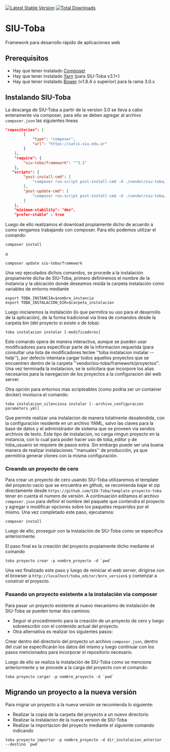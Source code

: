[![Latest Stable Version](https://poser.pugx.org/siu-toba/framework/v/stable?format=flat)](https://packagist.org/packages/siu-toba/framework)
[![Total Downloads](https://poser.pugx.org/siu-toba/framework/downloads?format=flat)](https://packagist.org/packages/siu-toba/framework)

# SIU-Toba

Framework para desarrollo rápido de aplicaciones web

## Prerequisitos
 * Hay que tener instalado [Composer](https://getcomposer.org/)
 * Hay que tener instalado [Yarn](https://yarnpkg.com/) (para SIU-Toba v3.1+)
 * Hay que tener instalado [Bower](https://bower.io/) (v1.8.4 o superior) para la rama 3.0.x

## Instalando SIU-Toba

La descarga de SIU-Toba a partir de la version 3.0 se lleva a cabo enteramente via composer, para ello se deben agregar al archivo ``composer.json``  las siguientes lineas
```json
"repositories": [
        {
            "type": "composer",
            "url": "https://satis.siu.edu.ar"
        }
    ],
    "require": {
        "siu-toba/framework": "^3.1"
    },
   "scripts": {
        "post-install-cmd": [
            "composer run-script post-install-cmd -d ./vendor/siu-toba/framework/"
        ],
        "post-update-cmd": [
            "composer run-script post-install-cmd -d ./vendor/siu-toba/framework/"
        ]
    },
    "minimum-stability": "dev",
    "prefer-stable" : true
```

Luego de ello realizamos el download propiamente dicho de acuerdo a como vengamos trabajando con composer. Para ello podemos utilizar el comando: 
```shell
composer install
```
o 

```shell
composer update siu-toba/framework
```

Una vez ejecutados dichos comandos, se procede a la instalación propiamente dicha de SIU-Toba, primero definiremos el nombre de la instancia y la ubicación donde deseamos resida la carpeta instalación como variables de entorno mediante
```shell
export TOBA_INSTANCIA=$nombre_instancia
export TOBA_INSTALACION_DIR=$carpeta_instalacion
``` 
Luego iniciaremos la instalación (lo que permitira su uso para el desarrollo de la aplicación), de la forma tradicional via linea de comandos desde la carpeta bin (del proyecto si existe o de toba): 
```shell
toba instalacion instalar [-modificadores]
```
Este comando opera de manera interactiva, aunque se pueden usar modificadores para especificar parte de la informacion requerida (para consultar una lista de modificadores teclee ''toba instalacion instalar --help''), por defecto intentara cargar todos aquellos proyectos 
que se encuentren dentro de la carpeta ''vendor/siu-toba/framework/proyectos''. Una vez terminada la instalacion, se le solicitara que incorpore los alias necesarios para la navegacion de los proyectos a la configuracion del web server.

Otra opción para entornos mas scripteables (como podria ser un container docker) involucra el comando: 
```shell
toba instalacion_silenciosa instalar [--archivo_configuracion parameters.yml]
```

Que permite realizar una instalacion de manera totalmente desatendida, con la configuración residente en un archivo YAML, salvo las claves para la base de datos y el administrador de sistema que se proveen via sendos archivos de texto.
Este tipo de instalacion, no carga ningun proyecto en la instancia, con lo cual para poder hacer uso de toba_editor y de toba_usuario se requiere de pasos extra.
Sin embargo puede ser una buena manera de realizar instalaciones ''manuales'' de producción, ya que permitiria generar clones con la misma configuración.

### Creando un proyecto de cero


Para crear un proyecto de cero usando SIU-Toba utilizaremos el template del proyecto vacio que se encuentra en github, se recomienda bajar el zip directamente desde ``https://github.com/SIU-Toba/template-proyecto-toba`` tener en cuenta el numero de versión.
A continuación editamos el archivo ``composer.json`` para definir el nombre del paquete que contendra el proyecto y agregar o modificar opciones sobre los paquetes requeridos por el mismo. Una vez completado este paso, ejecutamos:
```shell
composer install
```
Luego de ello, proseguir con la instalación de SIU-Toba como se especifica anteriormente.

El paso final es la creación del proyecto propiamente dicho mediante el comando

```shell
toba proyecto crear -p nombre_proyecto -d `pwd`
```
Una vez finalizado este paso y luego de reiniciar el web server, dirigirse con el browser a ``http://localhost/toba_editor/$nro_version$``  y comenzar a construir el proyecto.

### Pasando un proyecto existente a la instalación via composer

Para pasar un proyecto existente al nuevo mecanismo de instalación de SIU-Toba se pueden tomar dos caminos: 

*  Seguir el procedimiento para la creación de un proyecto de cero y luego sobreescribir con el contenido actual del proyecto.
*  Otra alternativa es realizar los siguientes pasos:

Crear dentro del directorio del proyecto un archivo ``composer.json``, dentro del cual se especificarán los datos del mismo y luego continuar con los pasos mencionados para incorporar el repositorio necesario.

Luego de ello se realiza la instalación de SIU-Toba como se menciona anteriormente y se procede a la carga del proyecto con el comando:
```shell
toba proyecto cargar -p nombre_proyecto -d `pwd`
```

## Migrando un proyecto a la nueva versión

Para migrar un proyecto a la nueva versión se recomienda lo siguiente: 

- Realizar la copia de la carpeta del proyecto a un nuevo directorio
- Realizar la instalacion de la nueva version de SIU-Toba
- Realizar la importacion del proyecto mediante el siguiente comando indicando
```shell
toba proyecto importar -p nombre_proyecto -d dir_instalacion_anterior --destino `pwd`
```
